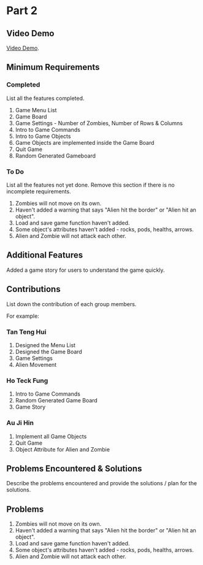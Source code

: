 # Part 2

## Video Demo

[Video Demo](https://www.youtube.com/watch?v=TEhQughhcFg).

## Minimum Requirements

### Completed

List all the features completed.

1. Game Menu List
2. Game Board
3. Game Settings - Number of Zombies, Number of Rows & Columns
4. Intro to Game Commands
5. Intro to Game Objects
6. Game Objects are implemented inside the Game Board
7. Quit Game
8. Random Generated Gameboard

### To Do

List all the features not yet done. Remove this section if there is no incomplete requirements.

1. Zombies will not move on its own.
2. Haven't added a warning that says "Alien hit the border" or "Alien hit an object".
3. Load and save game function haven't added.
4. Some object's attributes haven't added - rocks, pods, healths, arrows.
5. Alien and Zombie will not attack each other.

## Additional Features

Added a game story for users to understand the game quickly.

## Contributions

List down the contribution of each group members.

For example:

### Tan Teng Hui

1. Designed the Menu List
2. Designed the Game Board
3. Game Settings
4. Alien Movement

### Ho Teck Fung

1. Intro to Game Commands
2. Random Generated Game Board
3. Game Story

### Au Ji Hin

1. Implement all Game Objects
2. Quit Game
3. Object Attribute for Alien and Zombie

## Problems Encountered & Solutions

Describe the problems encountered and provide the solutions / plan for the solutions.

## Problems

1. Zombies will not move on its own.
2. Haven't added a warning that says "Alien hit the border" or "Alien hit an object".
3. Load and save game function haven't added.
4. Some object's attributes haven't added - rocks, pods, healths, arrows.
5. Alien and Zombie will not attack each other.
